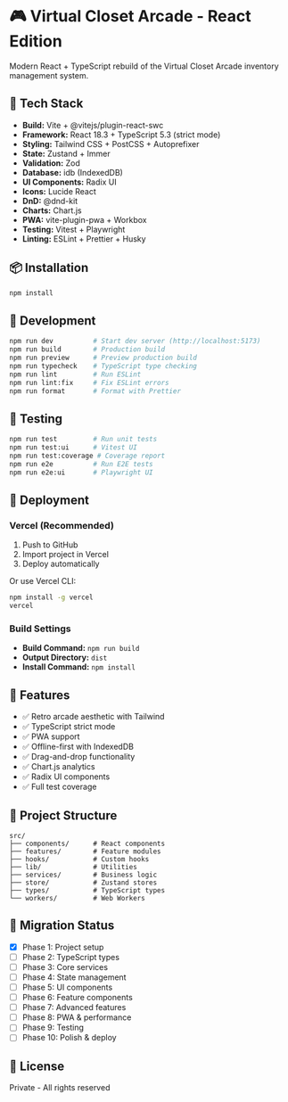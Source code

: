 # 🎮 Virtual Closet Arcade - React Edition

Modern React + TypeScript rebuild of the Virtual Closet Arcade inventory management system.

## 🚀 Tech Stack

- **Build:** Vite + @vitejs/plugin-react-swc
- **Framework:** React 18.3 + TypeScript 5.3 (strict mode)
- **Styling:** Tailwind CSS + PostCSS + Autoprefixer
- **State:** Zustand + Immer
- **Validation:** Zod
- **Database:** idb (IndexedDB)
- **UI Components:** Radix UI
- **Icons:** Lucide React
- **DnD:** @dnd-kit
- **Charts:** Chart.js
- **PWA:** vite-plugin-pwa + Workbox
- **Testing:** Vitest + Playwright
- **Linting:** ESLint + Prettier + Husky

## 📦 Installation

```bash
npm install
```

## 🔧 Development

```bash
npm run dev          # Start dev server (http://localhost:5173)
npm run build        # Production build
npm run preview      # Preview production build
npm run typecheck    # TypeScript type checking
npm run lint         # Run ESLint
npm run lint:fix     # Fix ESLint errors
npm run format       # Format with Prettier
```

## 🧪 Testing

```bash
npm run test         # Run unit tests
npm run test:ui      # Vitest UI
npm run test:coverage # Coverage report
npm run e2e          # Run E2E tests
npm run e2e:ui       # Playwright UI
```

## 🚀 Deployment

### Vercel (Recommended)

1. Push to GitHub
2. Import project in Vercel
3. Deploy automatically

Or use Vercel CLI:

```bash
npm install -g vercel
vercel
```

### Build Settings

- **Build Command:** `npm run build`
- **Output Directory:** `dist`
- **Install Command:** `npm install`

## 🎨 Features

- ✅ Retro arcade aesthetic with Tailwind
- ✅ TypeScript strict mode
- ✅ PWA support
- ✅ Offline-first with IndexedDB
- ✅ Drag-and-drop functionality
- ✅ Chart.js analytics
- ✅ Radix UI components
- ✅ Full test coverage

## 📁 Project Structure

```
src/
├── components/      # React components
├── features/        # Feature modules
├── hooks/           # Custom hooks
├── lib/             # Utilities
├── services/        # Business logic
├── store/           # Zustand stores
├── types/           # TypeScript types
└── workers/         # Web Workers
```

## 🔄 Migration Status

- [x] Phase 1: Project setup
- [ ] Phase 2: TypeScript types
- [ ] Phase 3: Core services
- [ ] Phase 4: State management
- [ ] Phase 5: UI components
- [ ] Phase 6: Feature components
- [ ] Phase 7: Advanced features
- [ ] Phase 8: PWA & performance
- [ ] Phase 9: Testing
- [ ] Phase 10: Polish & deploy

## 📝 License

Private - All rights reserved
